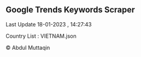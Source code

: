 

## Google Trends Keywords Scraper 
 
Last Update 18-01-2023 , 14:27:43

Country List :
VIETNAM.json



© Abdul Muttaqin 
